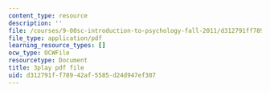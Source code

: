 ```yaml
---
content_type: resource
description: ''
file: /courses/9-00sc-introduction-to-psychology-fall-2011/d312791ff78942af5585d24d947ef307_2fbrl6WoIyo.pdf
file_type: application/pdf
learning_resource_types: []
ocw_type: OCWFile
resourcetype: Document
title: 3play pdf file
uid: d312791f-f789-42af-5585-d24d947ef307
---
```

